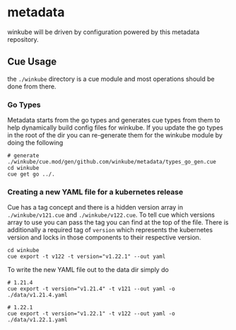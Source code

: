# metadata

winkube will be driven by configuration powered by this metadata repository.

## Cue Usage
the `./winkube` directory is a cue module and most operations should be done from there.

### Go Types
Metadata starts from the go types and generates cue types from them to help dynamically build config files for winkube.
If you update the go types in the root of the dir you can re-generate them for the winkube module by doing
the following

```
# generate ./winkube/cue.mod/gen/github.com/winkube/metadata/types_go_gen.cue
cd winkube
cue get go ../.
```

### Creating a new YAML file for a kubernetes release
Cue has a tag concept and there is a hidden version array in `./winkube/v121.cue` and `./winkube/v122.cue`. To tell
cue which versions array to use you can pass the tag you can find at the top of the file. There is additionally a required
tag of `version` which represents the kubernetes version and locks in those components to their respective version.

```
cd winkube
cue export -t v122 -t version="v1.22.1" --out yaml
```

To write the new YAML file out to the data dir simply do 

```
# 1.21.4
cue export -t version="v1.21.4" -t v121 --out yaml -o ./data/v1.21.4.yaml

# 1.22.1
cue export -t version="v1.22.1" -t v122 --out yaml -o ./data/v1.22.1.yaml
```